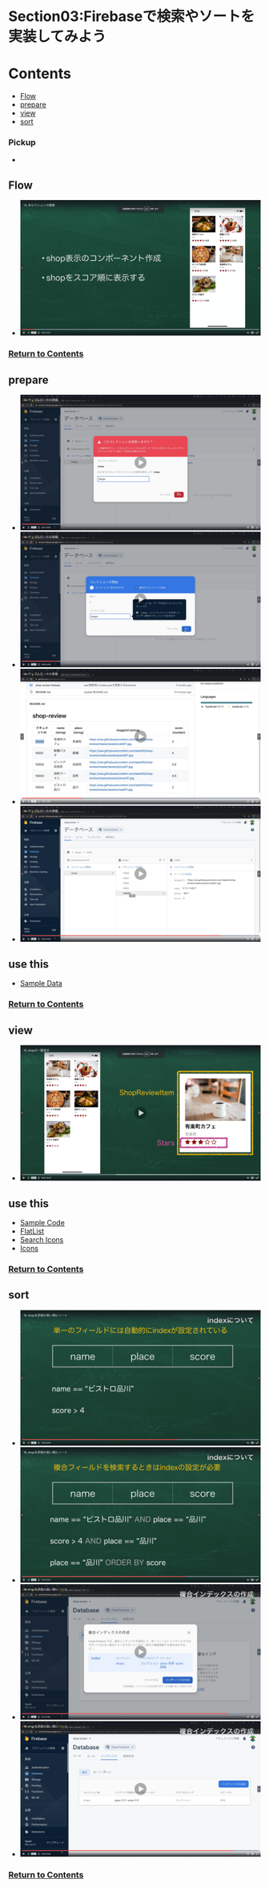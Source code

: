 # Section03:Firebaseで検索やソートを実装してみよう

<a id = "contents">

# Contents
* [Flow](#flow)
* [prepare](#prepare)
* [view](#view)
* [sort](#sort)

### Pickup
* 

<a id = "flow">

## Flow
* ![Image](../src/Section03/images/init001.png)

### [Return to Contents](#contents)


<a id = "prepare">

## prepare
* ![Image](../src/Section03/images/prepare001.png)
* ![Image](../src/Section03/images/prepare002.png)
* ![Image](../src/Section03/images/prepare003.png)
* ![Image](../src/Section03/images/prepare004.png)

## use this
* [Sample Data](https://github.com/takahi5/shop-review)

### [Return to Contents](#contents)


<a id = "view">

## view
* ![Image](../src/Section03/images/view001.png)

## use this
* [Sample Code](https://github.com/takahi5/shop-review/tree/sec3/shop-review-item/shop-review-app)
* [FlatList](https://reactnative.dev/docs/flatlist)
* [Search Icons](https://icons.expo.fyi/)
* [Icons](https://docs.expo.io/guides/icons/)

### [Return to Contents](#contents)


<a id = "sort">

## sort
* ![Image](../src/Section03/images/sort001.png)
* ![Image](../src/Section03/images/sort002.png)
* ![Image](../src/Section03/images/sort003.png)
* ![Image](../src/Section03/images/sort004.png)

### [Return to Contents](#contents)






